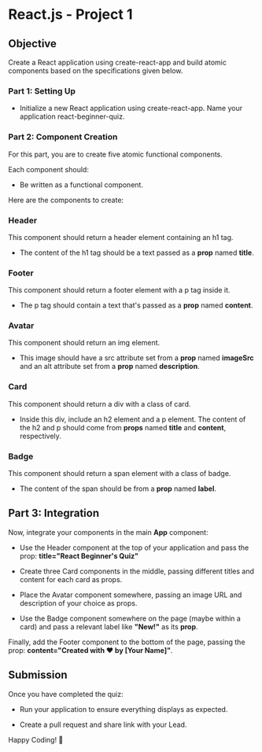 # React.js - Project 1

## Objective

Create a React application using create-react-app and build atomic components based on the specifications given below.

### Part 1: Setting Up

- Initialize a new React application using create-react-app. Name your application react-beginner-quiz.

### Part 2: Component Creation

For this part, you are to create five atomic functional components.

Each component should:

- Be written as a functional component.

Here are the components to create:

### Header

This component should return a header element containing an h1 tag.

- The content of the h1 tag should be a text passed as a **prop** named **title**.

### Footer

This component should return a footer element with a p tag inside it.

- The p tag should contain a text that's passed as a **prop** named **content**.

### Avatar

This component should return an img element.

- This image should have a src attribute set from a **prop** named **imageSrc** and an alt attribute set from a **prop** named **description**.

### Card

This component should return a div with a class of card.

- Inside this div, include an h2 element and a p element. The content of the h2 and p should come from **props** named **title** and **content**, respectively.

### Badge

This component should return a span element with a class of badge.

- The content of the span should be from a **prop** named **label**.

## Part 3: Integration

Now, integrate your components in the main **App** component:

- Use the Header component at the top of your application and pass the prop: **title="React Beginner's Quiz"**

- Create three Card components in the middle, passing different titles and content for each card as props.

- Place the Avatar component somewhere, passing an image URL and description of your choice as props.

- Use the Badge component somewhere on the page (maybe within a card) and pass a relevant label like **"New!"** as its **prop**.

Finally, add the Footer component to the bottom of the page, passing the prop: **content="Created with ❤️ by [Your Name]"**.

## Submission

Once you have completed the quiz:

- Run your application to ensure everything displays as expected.

- Create a pull request and share link with your Lead.

Happy Coding! 🚀
